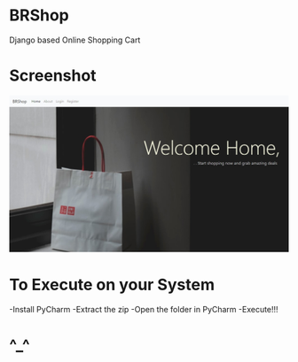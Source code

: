 # BRShop
Django based Online Shopping Cart
# Screenshot
![](home.jpg)
# To Execute on your System
-Install PyCharm
-Extract the zip
-Open the folder in PyCharm
-Execute!!! 
# ^_^ 
